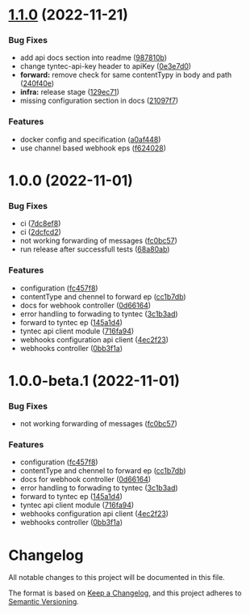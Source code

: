 # [1.1.0](https://github.com/vlnevyhosteny/conversation-inbox-pa-middleware/compare/v1.0.0...v1.1.0) (2022-11-21)


### Bug Fixes

* add api docs section into readme ([987810b](https://github.com/vlnevyhosteny/conversation-inbox-pa-middleware/commit/987810baae4502c7d9ceb079a138ecc856c4b43e))
* change tyntec-api-key header to apiKey ([0e3e7d0](https://github.com/vlnevyhosteny/conversation-inbox-pa-middleware/commit/0e3e7d067cec6fe647d7b888343ae248fa5f347f))
* **forward:** remove check for same contentTypy in body and path ([240f40e](https://github.com/vlnevyhosteny/conversation-inbox-pa-middleware/commit/240f40ea0850b510c728e306d1d1b158d89a5a3f))
* **infra:** release stage ([129ec71](https://github.com/vlnevyhosteny/conversation-inbox-pa-middleware/commit/129ec7164b218e2e209780dc525bb5cf93bfa24f))
* missing configuration section in docs ([21097f7](https://github.com/vlnevyhosteny/conversation-inbox-pa-middleware/commit/21097f7d6c230fa5531da015ba94c185e99cfcd6))


### Features

* docker config and specification ([a0af448](https://github.com/vlnevyhosteny/conversation-inbox-pa-middleware/commit/a0af448ffbeb5af2500e46dc854a80a487d4dff5))
* use channel based webhook eps ([f624028](https://github.com/vlnevyhosteny/conversation-inbox-pa-middleware/commit/f624028f9b24078ebf7a69cb79da0bf34dc06af5))

# 1.0.0 (2022-11-01)


### Bug Fixes

* ci ([7dc8ef8](https://github.com/vlnevyhosteny/conversation-inbox-pa-middleware/commit/7dc8ef840f1dbeb74b9578bca0880d3f594fb5ba))
* ci ([2dcfcd2](https://github.com/vlnevyhosteny/conversation-inbox-pa-middleware/commit/2dcfcd25ab792c8043af366d7960e44f061f44bf))
* not working forwarding of messages ([fc0bc57](https://github.com/vlnevyhosteny/conversation-inbox-pa-middleware/commit/fc0bc579114f2b1b30e01384d31ad63e80f06bb4))
* run release after successfull tests ([68a80ab](https://github.com/vlnevyhosteny/conversation-inbox-pa-middleware/commit/68a80abefaa1fedc52c66f67641ad7385e463ae4))


### Features

* configuration ([fc457f8](https://github.com/vlnevyhosteny/conversation-inbox-pa-middleware/commit/fc457f8fc90e0890e540616077489ae3847c2f41))
* contentType and chennel to forward ep ([cc1b7db](https://github.com/vlnevyhosteny/conversation-inbox-pa-middleware/commit/cc1b7dbedba094de20218c37cf02699fef0f125d))
* docs for webhook controller ([0d66164](https://github.com/vlnevyhosteny/conversation-inbox-pa-middleware/commit/0d6616469a8149f3a7cf61a72d44c0dc83b52fa0))
* error handling to forwading to tyntec ([3c1b3ad](https://github.com/vlnevyhosteny/conversation-inbox-pa-middleware/commit/3c1b3ad8b7e89d5d58412ad704a42febdd30b3b7))
* forward to tyntec ep ([145a1d4](https://github.com/vlnevyhosteny/conversation-inbox-pa-middleware/commit/145a1d44d9fcdc6939aab2dd5ffca5f8dc83b22b))
* tyntec api client module ([716fa94](https://github.com/vlnevyhosteny/conversation-inbox-pa-middleware/commit/716fa94c925bfbf85d7fa527c083a7035e5bbf25))
* webhooks configuration api client ([4ec2f23](https://github.com/vlnevyhosteny/conversation-inbox-pa-middleware/commit/4ec2f232654c283ad07cc120b9164e011b33aa00))
* webhooks controller ([0bb3f1a](https://github.com/vlnevyhosteny/conversation-inbox-pa-middleware/commit/0bb3f1a96eca01cf05a6970d926eb80038d8573b))

# 1.0.0-beta.1 (2022-11-01)


### Bug Fixes

* not working forwarding of messages ([fc0bc57](https://github.com/vlnevyhosteny/conversation-inbox-pa-middleware/commit/fc0bc579114f2b1b30e01384d31ad63e80f06bb4))


### Features

* configuration ([fc457f8](https://github.com/vlnevyhosteny/conversation-inbox-pa-middleware/commit/fc457f8fc90e0890e540616077489ae3847c2f41))
* contentType and chennel to forward ep ([cc1b7db](https://github.com/vlnevyhosteny/conversation-inbox-pa-middleware/commit/cc1b7dbedba094de20218c37cf02699fef0f125d))
* docs for webhook controller ([0d66164](https://github.com/vlnevyhosteny/conversation-inbox-pa-middleware/commit/0d6616469a8149f3a7cf61a72d44c0dc83b52fa0))
* error handling to forwading to tyntec ([3c1b3ad](https://github.com/vlnevyhosteny/conversation-inbox-pa-middleware/commit/3c1b3ad8b7e89d5d58412ad704a42febdd30b3b7))
* forward to tyntec ep ([145a1d4](https://github.com/vlnevyhosteny/conversation-inbox-pa-middleware/commit/145a1d44d9fcdc6939aab2dd5ffca5f8dc83b22b))
* tyntec api client module ([716fa94](https://github.com/vlnevyhosteny/conversation-inbox-pa-middleware/commit/716fa94c925bfbf85d7fa527c083a7035e5bbf25))
* webhooks configuration api client ([4ec2f23](https://github.com/vlnevyhosteny/conversation-inbox-pa-middleware/commit/4ec2f232654c283ad07cc120b9164e011b33aa00))
* webhooks controller ([0bb3f1a](https://github.com/vlnevyhosteny/conversation-inbox-pa-middleware/commit/0bb3f1a96eca01cf05a6970d926eb80038d8573b))

# Changelog

All notable changes to this project will be documented in this file.

The format is based on [Keep a Changelog](https://keepachangelog.com/en/1.0.0/),
and this project adheres to [Semantic Versioning](https://semver.org/spec/v2.0.0.html).
